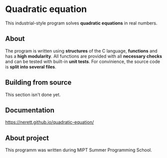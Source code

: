 # Quadratic equation
This industrial-style program solves **quadratic equations** in real numbers.

## About
The program is written using **structures** of the C language, **functions** and has a **high modularity**. All functions are provided with all **necessary checks** and can be tested with built-in **unit tests**. For convinience, the source code is **split into several files**.

## Building from source
This section isn't done yet.

## Documentation
https://nerett.github.io/quadratic-equation/

## About project
This programm was written during MIPT Summer Programming School.
